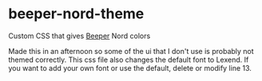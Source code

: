 # beeper-nord-theme
Custom CSS that gives [Beeper](https://www.beeper.com) Nord colors

Made this in an afternoon so some of the ui that I don't use is probably not themed correctly.
This css file also changes the default font to Lexend. If you want to add your own font or use the default, delete or modify line 13.

